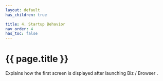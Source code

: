 ```yaml
---
layout: default
has_children: true

title: 4. Startup Behavior
nav_order: 4
has_toc: false
---
```


# {{ page.title }}

Explains how the first screen is displayed after launching Biz / Browser .
